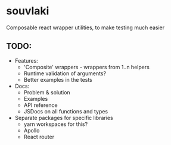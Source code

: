 # souvlaki

Composable react wrapper utilities, to make testing much easier

## TODO:

- Features:
  - 'Composite' wrappers - wrappers from 1..n helpers
  - Runtime validation of arguments?
  - Better examples in the tests
- Docs:
  - Problem & solution
  - Examples
  - API reference
  - JSDocs on all functions and types
- Separate packages for specific libraries
  - yarn workspaces for this?
  - Apollo
  - React router
